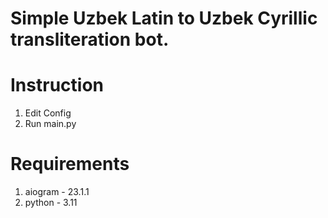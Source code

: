 # Simple Uzbek Latin to Uzbek Cyrillic transliteration bot.

# Instruction
1. Edit Config
2. Run main.py

# Requirements
1. aiogram - 23.1.1
2. python - 3.11

